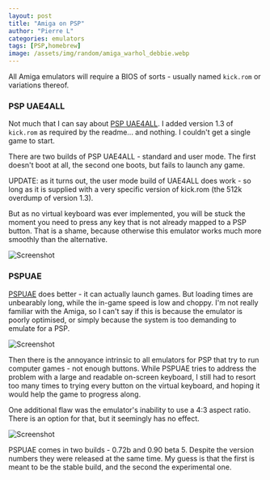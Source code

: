 ```yaml
---
layout: post
title: "Amiga on PSP"
author: "Pierre L"
categories: emulators
tags: [PSP,homebrew]
image: /assets/img/random/amiga_warhol_debbie.webp
---
```


All Amiga emulators will require a BIOS of sorts - usually named `kick.rom` or variations thereof.

### PSP UAE4ALL

Not much that I can say about [PSP UAE4ALL](https://archive.org/details/pspuae-4-allr-1.7z). I added version 1.3 of `kick.rom` as required by the readme... and nothing. I couldn't get a single game to start.

There are two builds of PSP UAE4ALL - standard and user mode. The first doesn't boot at all, the second one boots, but fails to launch any game.

UPDATE: as it turns out, the user mode build of UAE4ALL does work - so long as it is supplied with a very specific version of kick.rom (the 512k overdump of version 1.3).

But as no virtual keyboard was ever implemented, you will be stuck the moment you need to press any key that is not already mapped to a PSP button. That is a shame, because otherwise this emulator works much more smoothly than the alternative.

![Screenshot](https://github.com/PSP-Archive/PSP-Archive.github.io/raw/gh-pages/assets/img/snaps/20210821100952.webp)

### PSPUAE

[PSPUAE](https://archive.org/details/pspuae-080-beta-13.7z) does better - it can actually launch games. But loading times are unbearably long, while the in-game speed is low and choppy. I'm not really familiar with the Amiga, so I can't say if this is because the emulator is poorly optimised, or simply because the system is too demanding to emulate for a PSP.

![Screenshot](https://github.com/PSP-Archive/PSP-Archive.github.io/raw/gh-pages/assets/img/snaps/20210820192903.webp)

Then there is the annoyance intrinsic to all emulators for PSP that try to run computer games - not enough buttons. While PSPUAE tries to address the problem with a large and readable on-screen keyboard, I still had to resort too many times to trying every button on the virtual keyboard, and hoping it would help the game to progress along.

One additional flaw was the emulator's inability to use a 4:3 aspect ratio. There is an option for that, but it seemingly has no effect.

![Screenshot](https://github.com/PSP-Archive/PSP-Archive.github.io/raw/gh-pages/assets/img/snaps/20210820195654.webp)

PSPUAE comes in two builds - 0.72b and 0.90 beta 5. Despite the version numbers they were released at the same time. My guess is that the first is meant to be the stable build, and the second the experimental one.
